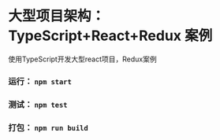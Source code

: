 # 大型项目架构： TypeScript+React+Redux 案例

使用TypeScript开发大型react项目，Redux案例


### 运行： `npm start`

### 测试： `npm test`

### 打包： `npm run build`

